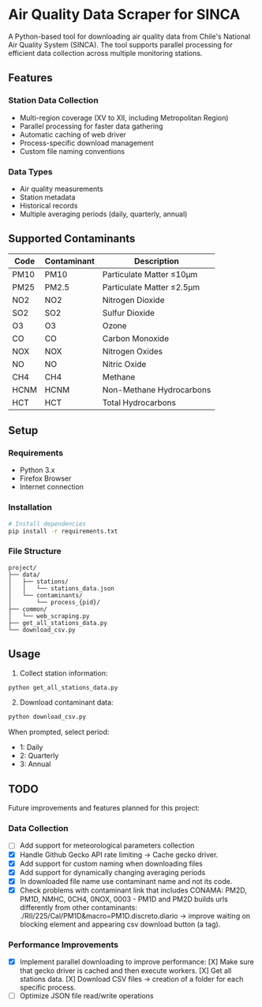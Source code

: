 # Air Quality Data Scraper for SINCA

A Python-based tool for downloading air quality data from Chile's National Air Quality System (SINCA). The tool supports parallel processing for efficient data collection across multiple monitoring stations.

## Features

### Station Data Collection

- Multi-region coverage (XV to XII, including Metropolitan Region)
- Parallel processing for faster data gathering
- Automatic caching of web driver
- Process-specific download management
- Custom file naming conventions

### Data Types

- Air quality measurements
- Station metadata
- Historical records
- Multiple averaging periods (daily, quarterly, annual)

## Supported Contaminants

| Code | Contaminant | Description               |
| ---- | ----------- | ------------------------- |
| PM10 | PM10        | Particulate Matter ≤10μm  |
| PM25 | PM2.5       | Particulate Matter ≤2.5μm |
| NO2  | NO2         | Nitrogen Dioxide          |
| SO2  | SO2         | Sulfur Dioxide            |
| O3   | O3          | Ozone                     |
| CO   | CO          | Carbon Monoxide           |
| NOX  | NOX         | Nitrogen Oxides           |
| NO   | NO          | Nitric Oxide              |
| CH4  | CH4         | Methane                   |
| HCNM | HCNM        | Non-Methane Hydrocarbons  |
| HCT  | HCT         | Total Hydrocarbons        |

## Setup

### Requirements

- Python 3.x
- Firefox Browser
- Internet connection

### Installation

```bash
# Install dependencies
pip install -r requirements.txt
```

### File Structure

```
project/
├── data/
│   ├── stations/
│   │   └── stations_data.json
│   └── contaminants/
│       └── process_{pid}/
├── common/
│   └── web_scraping.py
├── get_all_stations_data.py
└── download_csv.py
```

## Usage

1. Collect station information:

```bash
python get_all_stations_data.py
```

2. Download contaminant data:

```bash
python download_csv.py
```

When prompted, select period:

- 1: Daily
- 2: Quarterly
- 3: Annual

## TODO

Future improvements and features planned for this project:

### Data Collection

- [ ] Add support for meteorological parameters collection
- [x] Handle Github Gecko API rate limiting -> Cache gecko driver.
- [x] Add support for custom naming when downloading files
- [x] Add support for dynamically changing averaging periods
- [x] In downloaded file name use contaminant name and not its code.
- [x] Check problems with contaminant link that includes CONAMA: PM2D, PM1D, NMHC, 0CH4, 0NOX, 0003 - PM1D and PM2D builds urls differently from other contaminants: ./RII/225/Cal/PM1D&macro=PM1D.discreto.diario -> improve waiting on blocking element and appearing csv download button (a tag).

### Performance Improvements

- [x] Implement parallel downloading to improve performance:
      [X] Make sure that gecko driver is cached and then execute workers.
      [X] Get all stations data.
      [X] Download CSV files -> creation of a folder for each specific process.
- [ ] Optimize JSON file read/write operations
